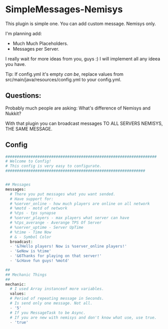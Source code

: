 # SimpleMessages-Nemisys
This plugin is simple one. You can add custom message. Nemisys only.

I'm planning add:

- Much Much Placeholders.
- Messages per Server.

I really wait for more ideas from you, guys :)
I will implement all any ideea you have.


Tip: If config.yml it's empty *can be*, replace values from src/main/java/resources/config.yml to your config.yml.

## Questions:

Probably much people are asking: What's difference of Nemisys and Nukkit?

With that plugin you can broadcast messages TO ALL SERVERS NEMISYS, THE SAME MESSAGE.

## Config

```php
##################################################################
# Welcome to Config!
# This config is very easy to configurate.
#############################################################


## Messages
messages:
  # There you put messages what you want sended.
  # Have support for:
  # %server_online - how much players are online on all network
  # %motd - motd of network
  # %tps - tps synapse
  # %server_players - max players what server can have
  # %tps_averange - Averange TPS Of Server
  # %server_uptime - Server UpTime
  # %time - Time Now
  # & - Symbol Color
  broadcast:
  - '&7Hello players! Now is %server_online players!'
  - '&eNow is %time'
  - '&6Thanks for playing on that server!'
  - '&cHave fun guys! %motd'

##
## Mechanic Things
##
mechanic:
  # I used Array instanceof more variables.
  values:
  # Period of repeating message in Seconds.
  # Is send only one message. Not all.
  - '5'
  # If you MessageTask to be Async.
  # If you are new with nemisys and don't know what use, use true.
  - 'true'
  ```